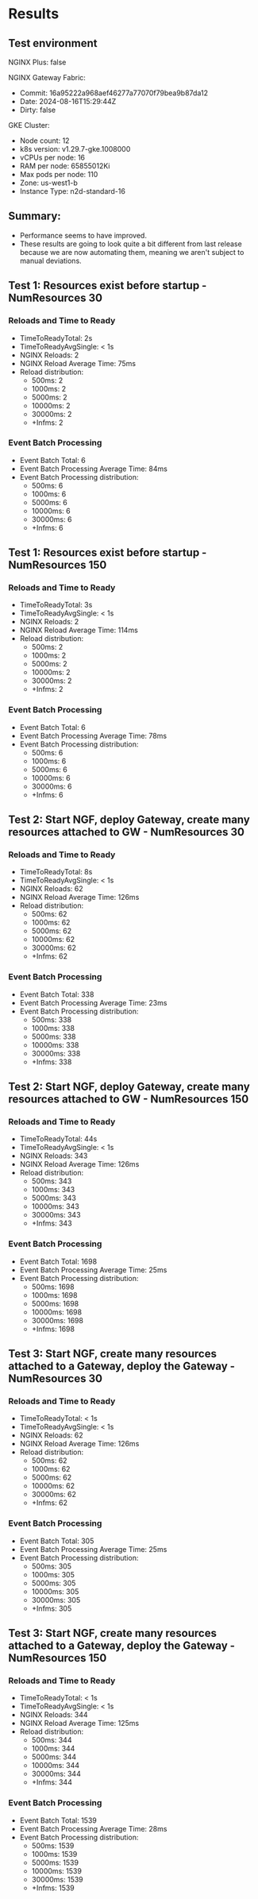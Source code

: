 # Results

## Test environment

NGINX Plus: false

NGINX Gateway Fabric:

- Commit: 16a95222a968aef46277a77070f79bea9b87da12
- Date: 2024-08-16T15:29:44Z
- Dirty: false

GKE Cluster:

- Node count: 12
- k8s version: v1.29.7-gke.1008000
- vCPUs per node: 16
- RAM per node: 65855012Ki
- Max pods per node: 110
- Zone: us-west1-b
- Instance Type: n2d-standard-16

## Summary:

- Performance seems to have improved.
- These results are going to look quite a bit different from last release because we are now automating them, meaning we aren't subject to manual deviations.

## Test 1: Resources exist before startup - NumResources 30

### Reloads and Time to Ready

- TimeToReadyTotal: 2s
- TimeToReadyAvgSingle: < 1s
- NGINX Reloads: 2
- NGINX Reload Average Time: 75ms
- Reload distribution:
	- 500ms: 2
	- 1000ms: 2
	- 5000ms: 2
	- 10000ms: 2
	- 30000ms: 2
	- +Infms: 2

### Event Batch Processing

- Event Batch Total: 6
- Event Batch Processing Average Time: 84ms
- Event Batch Processing distribution:
	- 500ms: 6
	- 1000ms: 6
	- 5000ms: 6
	- 10000ms: 6
	- 30000ms: 6
	- +Infms: 6


## Test 1: Resources exist before startup - NumResources 150

### Reloads and Time to Ready

- TimeToReadyTotal: 3s
- TimeToReadyAvgSingle: < 1s
- NGINX Reloads: 2
- NGINX Reload Average Time: 114ms
- Reload distribution:
	- 500ms: 2
	- 1000ms: 2
	- 5000ms: 2
	- 10000ms: 2
	- 30000ms: 2
	- +Infms: 2

### Event Batch Processing

- Event Batch Total: 6
- Event Batch Processing Average Time: 78ms
- Event Batch Processing distribution:
	- 500ms: 6
	- 1000ms: 6
	- 5000ms: 6
	- 10000ms: 6
	- 30000ms: 6
	- +Infms: 6


## Test 2: Start NGF, deploy Gateway, create many resources attached to GW - NumResources 30

### Reloads and Time to Ready

- TimeToReadyTotal: 8s
- TimeToReadyAvgSingle: < 1s
- NGINX Reloads: 62
- NGINX Reload Average Time: 126ms
- Reload distribution:
	- 500ms: 62
	- 1000ms: 62
	- 5000ms: 62
	- 10000ms: 62
	- 30000ms: 62
	- +Infms: 62

### Event Batch Processing

- Event Batch Total: 338
- Event Batch Processing Average Time: 23ms
- Event Batch Processing distribution:
	- 500ms: 338
	- 1000ms: 338
	- 5000ms: 338
	- 10000ms: 338
	- 30000ms: 338
	- +Infms: 338


## Test 2: Start NGF, deploy Gateway, create many resources attached to GW - NumResources 150

### Reloads and Time to Ready

- TimeToReadyTotal: 44s
- TimeToReadyAvgSingle: < 1s
- NGINX Reloads: 343
- NGINX Reload Average Time: 126ms
- Reload distribution:
	- 500ms: 343
	- 1000ms: 343
	- 5000ms: 343
	- 10000ms: 343
	- 30000ms: 343
	- +Infms: 343

### Event Batch Processing

- Event Batch Total: 1698
- Event Batch Processing Average Time: 25ms
- Event Batch Processing distribution:
	- 500ms: 1698
	- 1000ms: 1698
	- 5000ms: 1698
	- 10000ms: 1698
	- 30000ms: 1698
	- +Infms: 1698


## Test 3: Start NGF, create many resources attached to a Gateway, deploy the Gateway - NumResources 30

### Reloads and Time to Ready

- TimeToReadyTotal: < 1s
- TimeToReadyAvgSingle: < 1s
- NGINX Reloads: 62
- NGINX Reload Average Time: 126ms
- Reload distribution:
	- 500ms: 62
	- 1000ms: 62
	- 5000ms: 62
	- 10000ms: 62
	- 30000ms: 62
	- +Infms: 62

### Event Batch Processing

- Event Batch Total: 305
- Event Batch Processing Average Time: 25ms
- Event Batch Processing distribution:
	- 500ms: 305
	- 1000ms: 305
	- 5000ms: 305
	- 10000ms: 305
	- 30000ms: 305
	- +Infms: 305


## Test 3: Start NGF, create many resources attached to a Gateway, deploy the Gateway - NumResources 150

### Reloads and Time to Ready

- TimeToReadyTotal: < 1s
- TimeToReadyAvgSingle: < 1s
- NGINX Reloads: 344
- NGINX Reload Average Time: 125ms
- Reload distribution:
	- 500ms: 344
	- 1000ms: 344
	- 5000ms: 344
	- 10000ms: 344
	- 30000ms: 344
	- +Infms: 344

### Event Batch Processing

- Event Batch Total: 1539
- Event Batch Processing Average Time: 28ms
- Event Batch Processing distribution:
	- 500ms: 1539
	- 1000ms: 1539
	- 5000ms: 1539
	- 10000ms: 1539
	- 30000ms: 1539
	- +Infms: 1539

